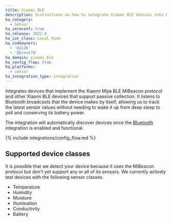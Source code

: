 ```yaml
---
title: Xiaomi BLE
description: Instructions on how to integrate Xiaomi BLE devices into Home Assistant.
ha_category:
  - Sensor
ha_zeroconf: true
ha_release: 2022.8
ha_iot_class: Local Push
ha_codeowners:
  - '@Jc2k'
  - '@Ernst79'
ha_domain: xiaomi_ble
ha_config_flow: true
ha_platforms:
  - sensor
ha_integration_type: integration
---
```


Integrates devices that implement the Xiaomi Mijia BLE MiBeacon protocol and other Xiaomi BLE devices that support passive collection. It listens to Bluetooth broadcasts that the device makes by itself, allowing us to track the latest sensor values without needing to wake it up from deep sleep to poll and conserving its battery power.

The integration will automatically discover devices once the [Bluetooth](/integrations/bluetooth) integration is enabled and functional.

{% include integrations/config_flow.md %}

## Supported device classes

It is possible that we detect your device because it uses the MiBeacon protocol but don't yet support any or all of its sensors. We currently actively test devices with the following sensor classes.

- Temperature
- Humidity
- Moisture
- Illumination
- Conductivity
- Battery


